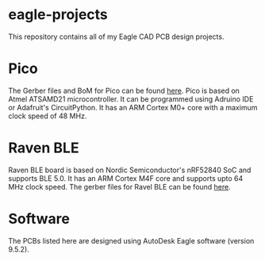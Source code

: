 # eagle-projects
 This repository contains all of my Eagle CAD PCB design projects.
# Pico
The Gerber files and BoM for Pico can be found [here](https://github.com/akashpatil98/eagle-projects/tree/main/Pico).
Pico is based on Atmel ATSAMD21 microcontroller. It can be programmed using Adruino IDE or Adafruit's CircuitPython.
It has an ARM Cortex M0+ core with a maximum clock speed of 48 MHz.

# Raven BLE
Raven BLE board is based on Nordic Semiconductor's nRF52840 SoC and supports BLE 5.0. It has an ARM Cortex M4F core and supports upto 64 MHz clock speed.
The gerber files for Ravel BLE can be found [here](https://github.com/akashpatil98/eagle-projects/tree/main/Raven_BLE).

# Software
The PCBs listed here are designed using AutoDesk Eagle software (version 9.5.2).
